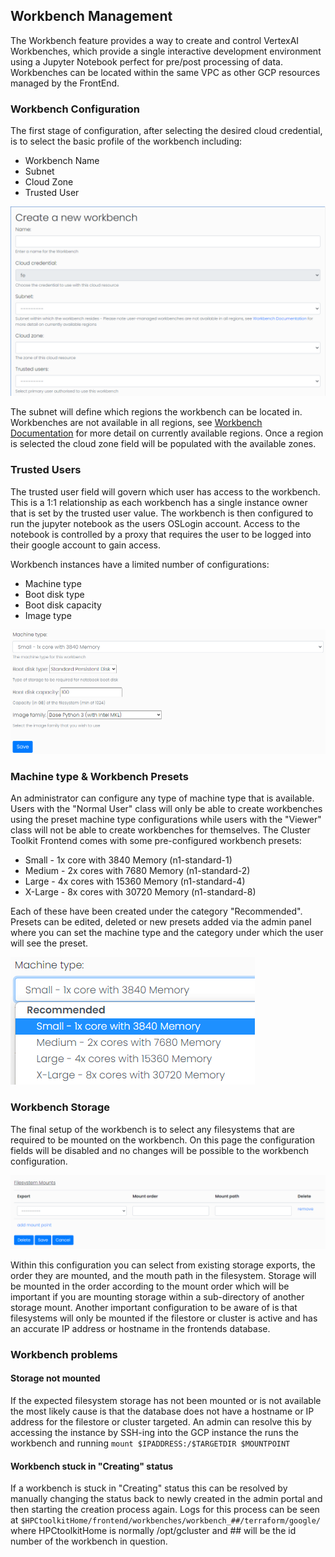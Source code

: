 ## Workbench Management

The Workbench feature provides a way to create and control VertexAI
Workbenches, which provide a single interactive development
environment using a Jupyter Notebook perfect for pre/post processing
of data. Workbenches can be located within the same VPC as other GCP
resources managed by the FrontEnd.

### Workbench Configuration

The first stage of configuration, after selecting the desired cloud
credential, is to select the basic profile of the workbench
including:

- Workbench Name
- Subnet
- Cloud Zone
- Trusted User

![Workbench create process part 1](images/Workbench-Create-1.png)

The subnet will define which regions the workbench can be located in.
Workbenches are not available in all regions, see
[Workbench Documentation](https://cloud.google.com/vertex-ai/docs/general/locations#vertex-ai-workbench-locations)
for more detail on currently available regions. Once a region is
selected the cloud zone field will be populated with the available
zones.

### Trusted Users

The trusted user field will govern which user has access to the
workbench. This is a 1:1 relationship as each workbench has a single
instance owner that is set by the trusted user value. The workbench
is then configured to run the jupyter notebook as the users OSLogin
account. Access to the notebook is controlled by a proxy that
requires the user to be logged into their google account to gain
access.

Workbench instances have a limited number of configurations:
- Machine type
- Boot disk type
- Boot disk capacity
- Image type

![Workbench create process part 2](images/Workbench-Create-2.png)

### Machine type & Workbench Presets

An administrator can configure any type of machine type that is
available. Users with the "Normal User" class will only be able to
create workbenches using the preset machine type configurations while
users with the "Viewer" class will not be able to create workbenches
for themselves. The Cluster Toolkit Frontend comes with some
pre-configured workbench presets:
- Small - 1x core with 3840 Memory (n1-standard-1)
- Medium - 2x cores with 7680 Memory (n1-standard-2)
- Large - 4x cores with 15360 Memory (n1-standard-4)
- X-Large - 8x cores with 30720 Memory (n1-standard-8)

Each of these have been created under the category "Recommended".
Presets can be edited, deleted or new presets added via the admin
panel where you can set the machine type and the category under which
the user will see the preset.

![Workbench create process - Presets](images/Workbench-Create-Presets.png)

### Workbench Storage

The final setup of the workbench is to select any filesystems that
are required to be mounted on the workbench. On this page the
configuration fields will be disabled and no changes will be possible
to the workbench configuration.

![Workbench create process - Storage](images/Workbench-Create-Storage.png)

Within this configuration you can select from existing storage
exports, the order they are mounted, and the mouth path in the
filesystem. Storage will be mounted in the order according to the
mount order which will be important if you are mounting storage
within a sub-directory of another storage mount. Another important
configuration to be aware of is that filesystems will only be
mounted if the filestore or cluster is active and has an accurate
IP address or hostname in the frontends database.

### Workbench problems

#### Storage not mounted
If the expected filesystem storage has not been mounted or is not
available the most likely cause is that the database does not have a
hostname or IP address for the filestore or cluster targeted. An
admin can resolve this by accessing the instance by SSH-ing into the
GCP instance the runs the workbench and running
`mount $IPADDRESS:/$TARGETDIR $MOUNTPOINT`

#### Workbench stuck in "Creating" status
If a workbench is stuck in "Creating" status this can be resolved by
manually changing the status back to newly created in the admin
portal and then starting the creation process again. Logs for this
process can be seen at
`$HPCtoolkitHome/frontend/workbenches/workbench_##/terraform/google/`
where HPCtoolkitHome is normally /opt/gcluster and ## will be the id
number of the workbench in question.
